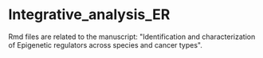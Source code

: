 # Integrative_analysis_ER

Rmd files are related to the manuscript: "Identification and characterization of Epigenetic regulators across species and cancer types".

